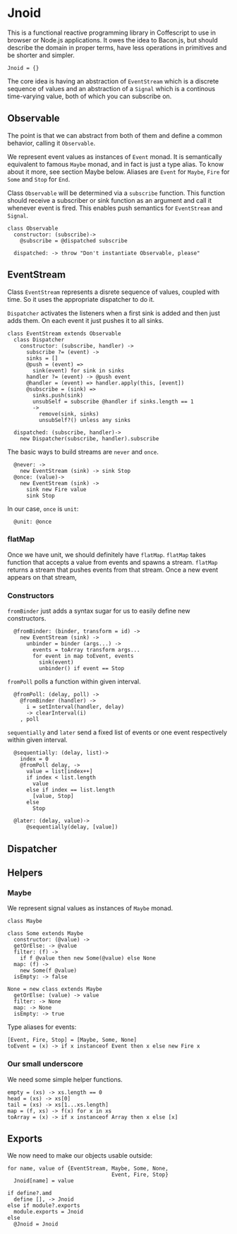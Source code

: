 Jnoid
=====

This is a functional reactive programming library in Coffescript to use in
browser or Node.js applications. It owes the idea to Bacon.js, but should
describe the domain in proper terms, have less operations in primitives and be
shorter and simpler.

    Jnoid = {}

The core idea is having an abstraction of `EventStream` which is a discrete
sequence of values and an abstraction of a `Signal` which is a continous
time-varying value, both of which you can subscribe on.

Observable
----------

The point is that we can abstract from both of them and define a common
behavior, calling it `Observable`.

We represent event values as instances of `Event` monad. It is semantically
equivalent to famous `Maybe` monad, and in fact is just a type alias. To know
about it more, see section Maybe below. Aliases are `Event` for `Maybe`, `Fire`
for `Some` and `Stop` for `End`.

Class `Observable` will be determined via a `subscribe` function. This function
should receive a subscriber or sink function as an argument and call it
whenever event is fired. This enables push semantics for `EventStream` and
`Signal`.

    class Observable
      constructor: (subscribe)->
        @subscribe = @dispatched subscribe

      dispatched: -> throw "Don't instantiate Observable, please"

EventStream
-----------

Class `EventStream` represents a disrete sequence of values, coupled with time.
So it uses the appropriate dispatcher to do it.

`Dispatcher` activates the listeners when a first sink is added and then just
adds them. On each event it just pushes it to all sinks.

    class EventStream extends Observable
      class Dispatcher
        constructor: (subscribe, handler) ->
          subscribe ?= (event) ->
          sinks = []
          @push = (event) =>
            sink(event) for sink in sinks
          handler ?= (event) -> @push event
          @handler = (event) => handler.apply(this, [event])
          @subscribe = (sink) =>
            sinks.push(sink)
            unsubSelf = subscribe @handler if sinks.length == 1
            ->
              remove(sink, sinks)
              unsubSelf?() unless any sinks

      dispatched: (subscribe, handler)->
        new Dispatcher(subscribe, handler).subscribe

The basic ways to build streams are `never` and `once`.

      @never: ->
        new EventStream (sink) -> sink Stop
      @once: (value)->
        new EventStream (sink) ->
          sink new Fire value
          sink Stop

In our case, `once` is `unit`:

      @unit: @once

### flatMap

Once we have unit, we should definitely have `flatMap`. `flatMap` takes function that accepts a value from events and spawns a stream. `flatMap` returns a stream that pushes events from that stream. Once a new event appears on that stream, 

### Constructors

`fromBinder` just adds a syntax sugar for us to easily define new constructors.

      @fromBinder: (binder, transform = id) ->
        new EventStream (sink) ->
          unbinder = binder (args...) ->
            events = toArray transform args...
            for event in map toEvent, events
              sink(event)
              unbinder() if event == Stop

`fromPoll` polls a function within given interval.

      @fromPoll: (delay, poll) ->
        @fromBinder (handler) ->
          i = setInterval(handler, delay)
          -> clearInterval(i)
        , poll

`sequentially` and `later` send a fixed list of events or one event
respectively within given interval.

      @sequentially: (delay, list)->
        index = 0
        @fromPoll delay, ->
          value = list[index++]
          if index < list.length
            value
          else if index == list.length
            [value, Stop]
          else
            Stop

      @later: (delay, value)->
          @sequentially(delay, [value])

Dispatcher
----------


Helpers
-------

### Maybe

We represent signal values as instances of `Maybe` monad.

    class Maybe

    class Some extends Maybe
      constructor: (@value) ->
      getOrElse: -> @value
      filter: (f) ->
        if f @value then new Some(@value) else None
      map: (f) ->
        new Some(f @value)
      isEmpty: -> false

    None = new class extends Maybe
      getOrElse: (value) -> value
      filter: -> None
      map: -> None
      isEmpty: -> true

Type aliases for events:

    [Event, Fire, Stop] = [Maybe, Some, None]
    toEvent = (x) -> if x instanceof Event then x else new Fire x

### Our small underscore

We need some simple helper functions.

    empty = (xs) -> xs.length == 0
    head = (xs) -> xs[0]
    tail = (xs) -> xs[1...xs.length]
    map = (f, xs) -> f(x) for x in xs
    toArray = (x) -> if x instanceof Array then x else [x]

Exports
-------

We now need to make our objects usable outside:

    for name, value of {EventStream, Maybe, Some, None,
                                     Event, Fire, Stop}
      Jnoid[name] = value

    if define?.amd
      define [], -> Jnoid
    else if module?.exports
      module.exports = Jnoid
    else
      @Jnoid = Jnoid

